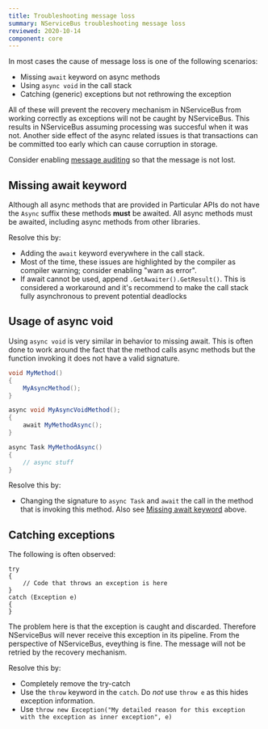 ```yaml
---
title: Troubleshooting message loss
summary: NServiceBus troubleshooting message loss
reviewed: 2020-10-14
component: core
---
```

In most cases the cause of message loss is one of the following scenarios:

- Missing `await` keyword on async methods
- Using `async void` in the call stack
- Catching (generic) exceptions but not rethrowing the exception

All of these will prevent the recovery mechanism in NServiceBus from working correctly as exceptions will not be caught by NServiceBus. This results in NServiceBus assuming processing was succesful when it was not. Another side effect of the async related issues is that transactions can be committed too early which can cause corruption in storage.

Consider enabling [message auditing](/nservicebus/operations/auditing.md) so that the message is not lost.

## Missing await keyword

Although all async methods that are provided in Particular APIs do not have the `Async` suffix these methods **must** be awaited. All async methods must be awaited, including async methods from other libraries.

Resolve this by:

- Adding the `await` keyword everywhere in the call stack.
- Most of the time, these issues are highlighted by the compiler as compiler warning; consider enabling "warn as error".
- If await cannot be used, append `.GetAwaiter().GetResult()`. This is considered a workaround and it's recommend to make the call stack fully asynchronous to prevent potential deadlocks


## Usage of async void

Using `async void` is very similar in behavior to missing await. This is often done to work around the fact that the method calls async methods but the function invoking it does not have a valid signature.

```c#
void MyMethod()
{
    MyAsyncMethod();
}

async void MyAsyncVoidMethod();
{
    await MyMethodAsync();
}

async Task MyMethodAsync()
{
    // async stuff
}
```

Resolve this by:

- Changing the signature to `async Task` and `await` the call in the method that is invoking this method. Also see [Missing await keyword](#missing-await-keyword) above.


## Catching exceptions

The following is often observed:

```
try
{
    // Code that throws an exception is here
}
catch (Exception e)
{
}
```

The problem here is that the exception is caught and discarded. Therefore NServiceBus will never receive this exception in its pipeline. From the perspective of NServiceBus, eveything is fine. The message will not be retried by the recovery mechanism.

Resolve this by:

- Completely remove the try-catch
- Use the `throw` keyword in the `catch`. Do *not* use `throw e` as this hides exception information.
- Use `throw new Exception("My detailed reason for this exception with the exception as inner exception", e)`

